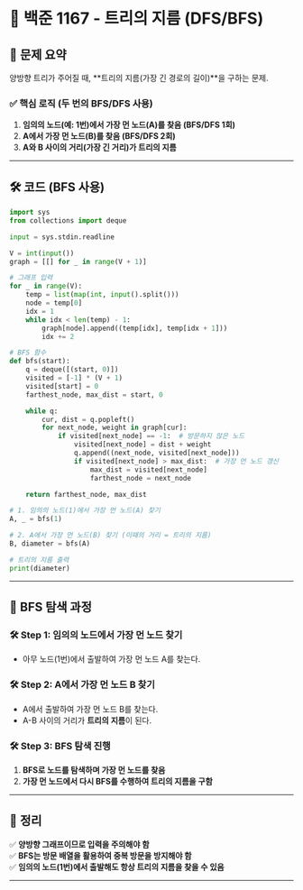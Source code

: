 # 🌳 백준 1167 - 트리의 지름 (DFS/BFS)

## 📌 문제 요약

양방향 트리가 주어질 때, **트리의 지름(가장 긴 경로의 길이)**을 구하는 문제.

### **✅ 핵심 로직 (두 번의 BFS/DFS 사용)**

1. **임의의 노드(예: 1번)에서 가장 먼 노드(A)를 찾음 (BFS/DFS 1회)**
2. **A에서 가장 먼 노드(B)를 찾음 (BFS/DFS 2회)**
3. **A와 B 사이의 거리(가장 긴 거리)가 트리의 지름**

---

## 🛠 **코드 (BFS 사용)**

```python
import sys
from collections import deque

input = sys.stdin.readline

V = int(input())
graph = [[] for _ in range(V + 1)]

# 그래프 입력
for _ in range(V):
    temp = list(map(int, input().split()))
    node = temp[0]
    idx = 1
    while idx < len(temp) - 1:
        graph[node].append((temp[idx], temp[idx + 1]))
        idx += 2

# BFS 함수
def bfs(start):
    q = deque([(start, 0)])
    visited = [-1] * (V + 1)
    visited[start] = 0
    farthest_node, max_dist = start, 0

    while q:
        cur, dist = q.popleft()
        for next_node, weight in graph[cur]:
            if visited[next_node] == -1:  # 방문하지 않은 노드
                visited[next_node] = dist + weight
                q.append((next_node, visited[next_node]))
                if visited[next_node] > max_dist:  # 가장 먼 노드 갱신
                    max_dist = visited[next_node]
                    farthest_node = next_node

    return farthest_node, max_dist

# 1. 임의의 노드(1)에서 가장 먼 노드(A) 찾기
A, _ = bfs(1)

# 2. A에서 가장 먼 노드(B) 찾기 (이때의 거리 = 트리의 지름)
B, diameter = bfs(A)

# 트리의 지름 출력
print(diameter)
```

---

## 🔹 BFS 탐색 과정

### 🛠 **Step 1: 임의의 노드에서 가장 먼 노드 찾기**

- 아무 노드(1번)에서 출발하여 가장 먼 노드 A를 찾는다.

### 🛠 **Step 2: A에서 가장 먼 노드 B 찾기**

- A에서 출발하여 가장 먼 노드 B를 찾는다.
- A-B 사이의 거리가 **트리의 지름**이 된다.

### 🛠 **Step 3: BFS 탐색 진행**

1. **BFS로 노드를 탐색하며 가장 먼 노드를 찾음**
2. **가장 먼 노드에서 다시 BFS를 수행하여 트리의 지름을 구함**

---

## 🎯 정리

✅ **양방향 그래프이므로 입력을 주의해야 함**  
✅ **BFS는 방문 배열을 활용하여 중복 방문을 방지해야 함**  
✅ **임의의 노드(1번)에서 출발해도 항상 트리의 지름을 찾을 수 있음**  

---

